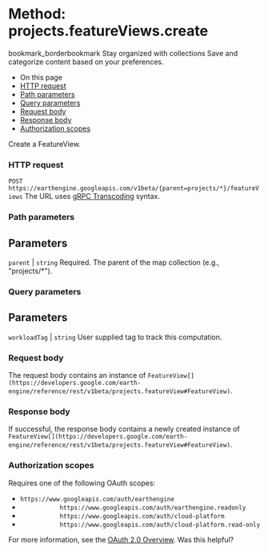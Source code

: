  
#  Method: projects.featureViews.create
bookmark_borderbookmark Stay organized with collections  Save and categorize content based on your preferences.
  * On this page
  * [HTTP request](https://developers.google.com/earth-engine/reference/rest/v1beta/projects.featureViews/create#http-request)
  * [Path parameters](https://developers.google.com/earth-engine/reference/rest/v1beta/projects.featureViews/create#path-parameters)
  * [Query parameters](https://developers.google.com/earth-engine/reference/rest/v1beta/projects.featureViews/create#query-parameters)
  * [Request body](https://developers.google.com/earth-engine/reference/rest/v1beta/projects.featureViews/create#request-body)
  * [Response body](https://developers.google.com/earth-engine/reference/rest/v1beta/projects.featureViews/create#response-body)
  * [Authorization scopes](https://developers.google.com/earth-engine/reference/rest/v1beta/projects.featureViews/create#authorization-scopes)


Create a FeatureView.
### HTTP request
`POST https://earthengine.googleapis.com/v1beta/{parent=projects/*}/featureViews`
The URL uses [gRPC Transcoding](https://google.aip.dev/127) syntax.
### Path parameters
Parameters  
---  
`parent` |  `string` Required. The parent of the map collection (e.g., "projects/*").  
### Query parameters
Parameters  
---  
`workloadTag` |  `string` User supplied tag to track this computation.  
### Request body
The request body contains an instance of `FeatureView[](https://developers.google.com/earth-engine/reference/rest/v1beta/projects.featureView#FeatureView)`.
### Response body
If successful, the response body contains a newly created instance of `FeatureView[](https://developers.google.com/earth-engine/reference/rest/v1beta/projects.featureView#FeatureView)`.
### Authorization scopes
Requires one of the following OAuth scopes:
  * `https://www.googleapis.com/auth/earthengine`
  * `           https://www.googleapis.com/auth/earthengine.readonly`
  * `           https://www.googleapis.com/auth/cloud-platform`
  * `           https://www.googleapis.com/auth/cloud-platform.read-only`


For more information, see the [OAuth 2.0 Overview](https://developers.google.com/identity/protocols/OAuth2).
Was this helpful?
